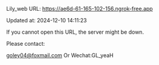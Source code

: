 Lily_web URL: https://ae6d-61-165-102-156.ngrok-free.app

Updated at: 2024-12-10 14:11:23

If you cannot open this URL, the server might be down.

Please contact: 

goley04@foxmail.com Or Wechat:GL_yeaH